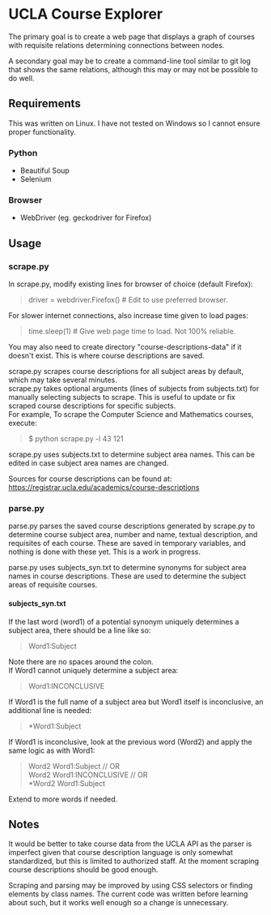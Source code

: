 # UCLA Course Explorer
The primary goal is to create a web page that displays a graph of courses with requisite relations determining connections between nodes.

A secondary goal may be to create a command-line tool similar to git log that shows the same relations, although this may or may not be possible to do well.
## Requirements
This was written on Linux. I have not tested on Windows so I cannot ensure proper functionality.

### Python
* Beautiful Soup
* Selenium

### Browser
* WebDriver (eg. geckodriver for Firefox)

## Usage
### scrape.py
In scrape.py, modify existing lines for browser of choice (default Firefox):
> driver = webdriver.Firefox() # Edit to use preferred browser.

For slower internet connections, also increase time given to load pages:
> time.sleep(1) # Give web page time to load. Not 100% reliable.

You may also need to create directory "course-descriptions-data" if it doesn't exist. This is where course descriptions are saved.

scrape.py scrapes course descriptions for all subject areas by default, which may take several minutes.  
scrape.py takes optional arguments (lines of subjects from subjects.txt) for manually selecting subjects to scrape. This is useful to update or fix scraped course descriptions for specific subjects.  
For example, To scrape the Computer Science and Mathematics courses, execute:
> $ python scrape.py -l 43 121

scrape.py uses subjects.txt to determine subject area names. This can be edited in case subject area names are changed.

Sources for course descriptions can be found at:
https://registrar.ucla.edu/academics/course-descriptions
### parse.py
parse.py parses the saved course descriptions generated by scrape.py to determine course subject area, number and name, textual description, and requisites of each course. These are saved in temporary variables, and nothing is done with these yet. This is a work in progress.

parse.py uses subjects_syn.txt to determine synonyms for subject area names in course descriptions. These are used to determine the subject areas of requisite courses.

#### subjects_syn.txt
If the last word (word1) of a potential synonym uniquely determines a subject area, there should be a line like so:
> Word1:Subject

Note there are no spaces around the colon.  
If Word1 cannot uniquely determine a subject area:
> Word1:INCONCLUSIVE

If Word1 is the full name of a subject area but Word1 itself is inconclusive, an additional line is needed:
> *Word1:Subject

If Word1 is inconclusive, look at the previous word (Word2) and apply the same logic as with Word1:
> Word2 Word1:Subject // OR  
> Word2 Word1:INCONCLUSIVE // OR  
> *Word2 Word1:Subject

Extend to more words if needed.

## Notes
It would be better to take course data from the UCLA API as the parser is imperfect given that course description language is only somewhat standardized, but this is limited to authorized staff. At the moment scraping course descriptions should be good enough.

Scraping and parsing may be improved by using CSS selectors or finding elements by class names. The current code was written before learning about such, but it works well enough so a change is unnecessary.
